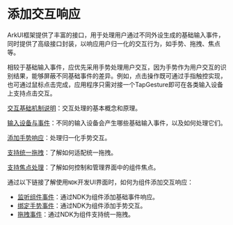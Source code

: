 # 添加交互响应
<!--Kit: ArkUI-->
<!--Subsystem: ArkUI-->
<!--Owner: @jiangtao92-->
<!--Designer: @piggyguy-->
<!--Tester: @songyanhong-->
<!--Adviser: @HelloCrease-->

ArkUI框架提供了丰富的接口，用于处理用户通过不同外设生成的基础输入事件，同时提供了高级接口封装，以响应用户归一化的交互行为，如手势、拖拽、焦点等。

相较于基础输入事件，应优先采用手势处理用户交互，因为手势作为用户交互的识别结果，能够屏蔽不同基础事件的差异。例如，点击操作既可通过手指触控实现，也可通过鼠标点击完成，应用程序只需对接一个TapGesture即可在各类输入设备上支持点击交互。

[交互基础机制说明](arkts-interaction-basic-principles.md)：交互处理的基本概念和原理。

[输入设备与事件](arkts-interaction-development-guide-raw-input-event.md)：不同的输入设备会产生哪些基础输入事件，以及如何处理它们。

[添加手势响应](arkts-interaction-development-guide-support-gesture.md)：处理归一化手势交互。

[支持统一拖拽](arkts-common-events-drag-event.md)：了解如何适配统一拖拽。

[支持焦点处理](arkts-common-events-focus-event.md)：了解如何控制和管理界面中的组件焦点。

通过以下链接了解使用`NDK`开发UI界面时，如何为组件添加交互响应：
- [监听组件事件](ndk-listen-to-component-events.md)：通过NDK为组件添加基础事件响应。
- [绑定手势事件](ndk-bind-gesture-events.md)：通过NDK为组件添加手势交互。
- [拖拽事件](ndk-drag-event.md)：通过NDK为组件支持统一拖拽。
